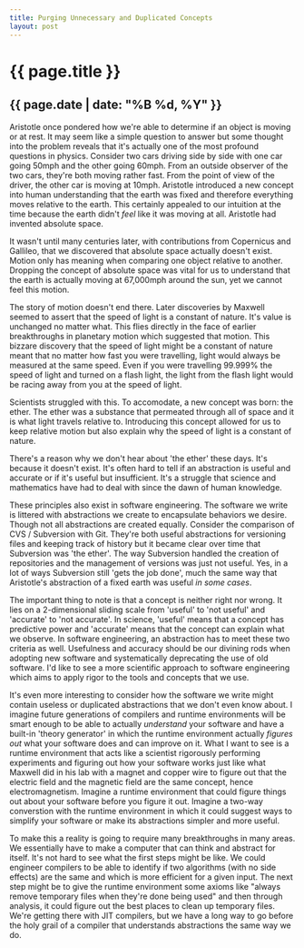 ```yaml
---
title: Purging Unnecessary and Duplicated Concepts
layout: post
---
```


{{ page.title }}
================

{{ page.date | date: "%B %d, %Y" }}
-----------------------------------

Aristotle once pondered how we're able to determine if an object is moving or at rest.  It may seem like a simple question to answer but some thought into the problem reveals that it's actually one of the most profound questions in physics.  Consider two cars driving side by side with one car going 50mph and the other going 60mph.  From an outside observer of the two cars, they're both moving rather fast.  From the point of view of the driver, the other car is moving at 10mph.  Aristotle introduced a new concept into human understanding that the earth was fixed and therefore everything moves relative to the earth.  This certainly appealed to our intuition at the time because the earth didn't *feel* like it was moving at all.  Aristotle had invented absolute space.

It wasn't until many centuries later, with contributions from Copernicus and Gallileo, that we discovered that absolute space actually doesn't exist.  Motion only has meaning when comparing one object relative to another.  Dropping the concept of absolute space was vital for us to understand that the earth is actually moving at 67,000mph around the sun, yet we cannot feel this motion.

The story of motion doesn't end there.  Later discoveries by Maxwell seemed to assert that the speed of light is a constant of nature.  It's value is unchanged no matter what.  This flies directly in the face of earlier breakthroughs in planetary motion which suggested that motion.  This bizzare discovery that the speed of light might be a constant of nature meant that no matter how fast you were travelling, light would always be measured at the same speed.  Even if you were travelling 99.999% the speed of light and turned on a flash light, the light from the flash light would be racing away from you at the speed of light.

Scientists struggled with this.  To accomodate, a new concept was born: the ether.  The ether was a substance that permeated through all of space and it is what light travels relative to.  Introducing this concept allowed for us to keep relative motion but also explain why the speed of light is a constant of nature.

There's a reason why we don't hear about 'the ether' these days.  It's because it doesn't exist.  It's often hard to tell if an abstraction is useful and accurate or if it's useful but insufficient.  It's a struggle that science and mathematics have had to deal with since the dawn of human knowledge.

These principles also exist in software engineering.  The software we write is littered with abstractions we create to encapsulate behaviors we desire.  Though not all abstractions are created equally.  Consider the comparison of CVS / Subversion with Git.  They're both useful abstractions for versioning files and keeping track of history but it became clear over time that Subversion was 'the ether'.  The way Subversion handled the creation of repositories and the management of versions was just not useful.  Yes, in a lot of ways Subversion still 'gets the job done', much the same way that Aristotle's abstraction of a fixed earth was useful *in some cases*.

The important thing to note is that a concept is neither right nor wrong.  It lies on a 2-dimensional sliding scale from 'useful' to 'not useful' and 'accurate' to 'not accurate'.  In science, 'useful' means that a concept has predictive power and 'accurate' means that the concept can explain what we observe.  In software engineering, an abstraction has to meet these two criteria as well.  Usefulness and accuracy should be our divining rods when adopting new software and systematically deprecating the use of old software.  I'd like to see a more scientific approach to software engineering which aims to apply rigor to the tools and concepts that we use.

It's even more interesting to consider how the software we write might contain useless or duplicated abstractions that we don't even know about.  I imagine future generations of compilers and runtime environments will be smart enough to be able to actually *understand* your software and have a built-in 'theory generator' in which the runtime environment actually *figures out* what your software does and can improve on it.  What I want to see is a runtime environment that acts like a scientist rigorously performing experiments and figuring out how your software works just like what Maxwell did in his lab with a magnet and copper wire to figure out that the electric field and the magnetic field are the same concept, hence electromagnetism.  Imagine a runtime environment that could figure things out about your software before you figure it out.  Imagine a two-way converstion with the runtime environment in which it could suggest ways to simplify your software or make its abstractions simpler and more useful.

To make this a reality is going to require many breakthroughs in many areas.  We essentially have to make a computer that can think and abstract for itself.  It's not hard to see what the first steps might be like.  We could engineer compilers to be able to identify if two algorithms (with no side effects) are the same and which is more efficient for a given input.  The next step might be to give the runtime environment some axioms like "always remove temporary files when they're done being used" and then through analysis, it could figure out the best places to clean up temporary files.  We're getting there with JIT compilers, but we have a long way to go before the holy grail of a compiler that understands abstractions the same way we do.
